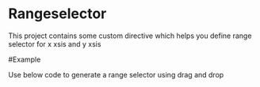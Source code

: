 # Rangeselector

This project contains some custom directive which helps you define range selector for x xsis and y xsis

#Example

Use below code to generate a range selector using drag and drop

<div class="boundry" appMovableBoundry>
  <div class="box" appMovable >
    
  </div>
  <div class="range" appRange>

  </div>
</div>


